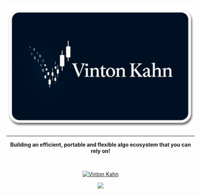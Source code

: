 <div align="center">
<a href="https://vintonkahn.github.io" target="_blank">
  <img src="assets/logo.png" width="500px"/>
</a>

---

**Building an efficient, portable and flexible algo ecosystem that you can rely on!**
<div align="center">
<br/>

[![Vinton Kahn](https://img.shields.io/badge/Vinton_Kahn-Virox_Edge-lightblue)](https://github.com/VintonKahn)

<!-- <a href="https://discord.gg/VintonKahn"><img src="https://img.shields.io/discord/123456789012345678.svg?style=flat&label=Join%20Community&color=7289DA" alt="Join Community Badge"/></a> -->
<a href="https://twitter.com/vintonkahn" ><img src="https://img.shields.io/twitter/follow/VintonKahn.svg?style=social" /> </a>

</div>
<div align="left">
</div>
